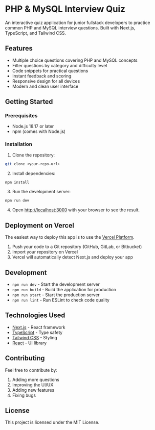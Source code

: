 # PHP & MySQL Interview Quiz

An interactive quiz application for junior fullstack developers to practice common PHP and MySQL interview questions. Built with Next.js, TypeScript, and Tailwind CSS.

## Features

- Multiple choice questions covering PHP and MySQL concepts
- Filter questions by category and difficulty level
- Code snippets for practical questions
- Instant feedback and scoring
- Responsive design for all devices
- Modern and clean user interface

## Getting Started

### Prerequisites

- Node.js 18.17 or later
- npm (comes with Node.js)

### Installation

1. Clone the repository:
```bash
git clone <your-repo-url>
```

2. Install dependencies:
```bash
npm install
```

3. Run the development server:
```bash
npm run dev
```

4. Open [http://localhost:3000](http://localhost:3000) with your browser to see the result.

## Deployment on Vercel

The easiest way to deploy this app is to use the [Vercel Platform](https://vercel.com/new).

1. Push your code to a Git repository (GitHub, GitLab, or Bitbucket)
2. Import your repository on Vercel
3. Vercel will automatically detect Next.js and deploy your app

## Development

- `npm run dev` - Start the development server
- `npm run build` - Build the application for production
- `npm run start` - Start the production server
- `npm run lint` - Run ESLint to check code quality

## Technologies Used

- [Next.js](https://nextjs.org/) - React framework
- [TypeScript](https://www.typescriptlang.org/) - Type safety
- [Tailwind CSS](https://tailwindcss.com/) - Styling
- [React](https://reactjs.org/) - UI library

## Contributing

Feel free to contribute by:
1. Adding more questions
2. Improving the UI/UX
3. Adding new features
4. Fixing bugs

## License

This project is licensed under the MIT License.
